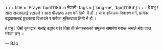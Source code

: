 +++
title = 'Prayer bpn11186 in नेपाली'
tags = ['lang-ne', 'bpn11186']
+++
हे प्रभु ! सारा सन्तापलाई हटाउने र सारा पीडाहरू हरण गर्ने तिमी नै हौ । सारा शोकहरू निवारण गर्ने, प्रत्येक बद्धदासलाई छुटकारा दिलाउने र सबैका मुक्तिदाता तिमी नै हौ । 

हे प्रभु ! तिम्रो कृपाद्वारा मलाई उद्धार गरेर तिम्रा ती सेवकहरूको समूहमा समावेश गराऊ जसले मोक्ष प्राप्त गरेका छन् ।

-- Báb
